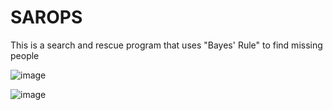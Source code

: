 # SAROPS
This is a search and rescue program that uses "Bayes' Rule" to find missing people


![image](https://github.com/cmorris2945/SAROPS/assets/30676606/96c5e1b6-04f9-4133-b964-495d8f07d553)








![image](https://github.com/cmorris2945/SAROPS/assets/30676606/f8732aba-c8de-4e8e-ae1d-e5b8b77f8689)

